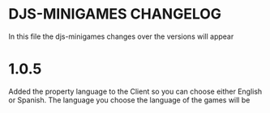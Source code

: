# DJS-MINIGAMES CHANGELOG

In this file the djs-minigames changes over the versions will appear

# 1.0.5

Added the property language to the Client so you can choose either English or Spanish. The language you choose the language of the games will be